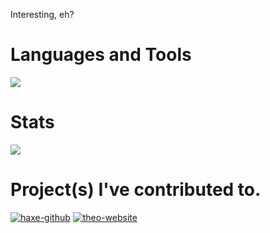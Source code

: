 Interesting, eh?

# Languages and Tools

<img src='https://skillicons.dev/icons?i=typescript,javascript,python,lua,haxe,react,nextjs,html,css,tailwind,vscode'/>

# Stats

<img src="https://github-readme-stats.vercel.app/api?username=Hackx2&show_icons=true&theme=dark"><br>

# Project(s) I've contributed to.

["messy I'm aware"]: #
[![haxe-github](https://github-readme-stats.vercel.app/api/pin/?username=guineapiguuhh&repo=haxe-github&theme=dark&show_icons=true)](https://github.com/guineapiguuhh/haxe-github)
[![theo-website](https://github-readme-stats.vercel.app/api/pin/?username=TheoFoxxo&repo=Website&theme=dark&show_icons=true)](https://github.com/TheoFoxxo/Website)
